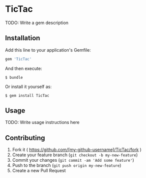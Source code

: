 # TicTac

TODO: Write a gem description

## Installation

Add this line to your application's Gemfile:

```ruby
gem 'TicTac'
```

And then execute:

    $ bundle

Or install it yourself as:

    $ gem install TicTac

## Usage

TODO: Write usage instructions here

## Contributing

1. Fork it ( https://github.com/[my-github-username]/TicTac/fork )
2. Create your feature branch (`git checkout -b my-new-feature`)
3. Commit your changes (`git commit -am 'Add some feature'`)
4. Push to the branch (`git push origin my-new-feature`)
5. Create a new Pull Request
